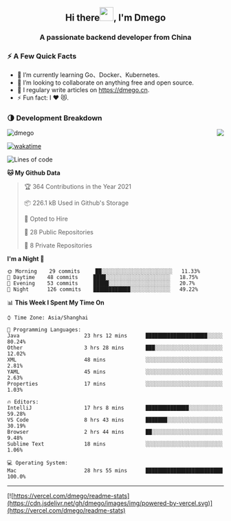 <h2 align="center">Hi there<img src="https://cdn.jsdelivr.net/gh/dmego/images/img/Hi.gif" height="32" />, I'm Dmego </h2>
<h3 align="center">A passionate backend developer from China</h3>

### ⚡️ A Few Quick Facts

<ul>
    <li> 🌱 I’m currently learning Go、Docker、Kubernetes.</li>
    <li> 👯 I’m looking to collaborate on anything free and open source.</li>
    <li> 📝 I regulary write articles on <a href="https://dmego.cn">https://dmego.cn</a>.</li>
    <li> ⚡ Fun fact: I ❤️ 😻.</li>
</ul>

### 🌗 Development Breakdown

<img src="https://komarev.com/ghpvc/?username=dmego" alt="dmego" />

<img align="right" src="https://readme-stats-dmego.vercel.app/api?username=dmego&show_icons=true&icon_color=1573B3&hide_title=true&text_color=718096&bg_color=00000000&hide_border=true"/>

[![wakatime](https://wakatime.com/badge/user/d60a93cb-3bd3-4d85-a9a8-8f81e41616d8.svg)](https://wakatime.com/@d60a93cb-3bd3-4d85-a9a8-8f81e41616d8)

<!--START_SECTION:waka-->
![Lines of code](https://img.shields.io/badge/From%20Hello%20World%20I%27ve%20Written-243543%20lines%20of%20code-blue)

**🐱 My Github Data** 

> 🏆 364 Contributions in the Year 2021
 > 
> 📦 226.1 kB Used in Github's Storage 
 > 
> 💼 Opted to Hire
 > 
> 📜 28 Public Repositories 
 > 
> 🔑 8 Private Repositories  
 > 
**I'm a Night 🦉** 

```text
🌞 Morning    29 commits     ██░░░░░░░░░░░░░░░░░░░░░░░   11.33% 
🌆 Daytime    48 commits     ████░░░░░░░░░░░░░░░░░░░░░   18.75% 
🌃 Evening    53 commits     █████░░░░░░░░░░░░░░░░░░░░   20.7% 
🌙 Night      126 commits    ████████████░░░░░░░░░░░░░   49.22%

```


📊 **This Week I Spent My Time On** 

```text
⌚︎ Time Zone: Asia/Shanghai

💬 Programming Languages: 
Java                     23 hrs 12 mins      ████████████████████░░░░░   80.24% 
Other                    3 hrs 28 mins       ███░░░░░░░░░░░░░░░░░░░░░░   12.02% 
XML                      48 mins             ░░░░░░░░░░░░░░░░░░░░░░░░░   2.81% 
YAML                     45 mins             ░░░░░░░░░░░░░░░░░░░░░░░░░   2.63% 
Properties               17 mins             ░░░░░░░░░░░░░░░░░░░░░░░░░   1.03%

🔥 Editors: 
IntelliJ                 17 hrs 8 mins       ██████████████░░░░░░░░░░░   59.28% 
VS Code                  8 hrs 43 mins       ███████░░░░░░░░░░░░░░░░░░   30.19% 
Browser                  2 hrs 44 mins       ██░░░░░░░░░░░░░░░░░░░░░░░   9.48% 
Sublime Text             18 mins             ░░░░░░░░░░░░░░░░░░░░░░░░░   1.06%

💻 Operating System: 
Mac                      28 hrs 55 mins      █████████████████████████   100.0%

```


<!--END_SECTION:waka-->

---

[![https://vercel.com/dmego/readme-stats](https://cdn.jsdelivr.net/gh/dmego/images/img/powered-by-vercel.svg)](https://vercel.com/dmego/readme-stats)

